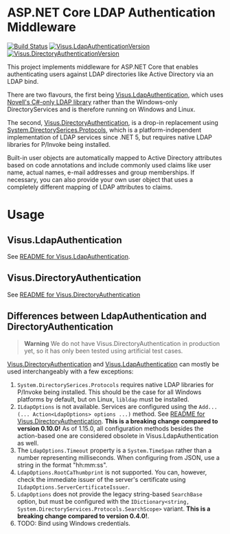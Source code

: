 # ASP.NET Core LDAP Authentication Middleware

[![Build Status](https://visualisierungsinstitut.visualstudio.com/Visus.LdapAuthentication/_apis/build/status/UniStuttgart-VISUS.Visus.LdapAuthentication?branchName=main)](https://visualisierungsinstitut.visualstudio.com/Visus.LdapAuthentication/_build/latest?definitionId=6&branchName=main)
[![Visus.LdapAuthenticationVersion](https://buildstats.info/nuget/Visus.LdapAuthentication)](https://www.nuget.org/packages/Visus.LdapAuthentication)
[![Visus.DirectoryAuthenticationVersion](https://buildstats.info/nuget/Visus.DirectoryAuthentication)](https://www.nuget.org/packages/Visus.DirectoryAuthentication)

This project implements middleware for ASP.NET Core that enables authenticating users against LDAP directories like Active Directory via an LDAP bind.

There are two flavours, the first being [Visus.LdapAuthentication](Visus.LdapAuthentication/README.md), which uses [Novell's C#-only LDAP library](https://github.com/dsbenghe/Novell.Directory.Ldap.NETStandard) rather than the Windows-only DirectoryServices and is therefore running on Windows and Linux.

The second, [Visus.DirectoryAuthentication](Visus.DirectoryAuthentication/README.md), is a drop-in replacement using [System.DirectorySerices.Protocols](https://learn.microsoft.com/en-gb/dotnet/api/system.directoryservices.protocols), which is a platform-independent implementation of LDAP services since .NET 5, but requires native LDAP libraries for P/Invoke being installed.

Built-in user objects are automatically mapped to Active Directory attributes based on code annotations and include commonly used claims like user name, actual names, e-mail addresses and group memberships. If necessary, you can also provide your own user object that uses a completely different mapping of LDAP attributes to claims.


# Usage
## Visus.LdapAuthentication
See [README for Visus.LdapAuthentication](Visus.LdapAuthentication/README.md).

## Visus.DirectoryAuthentication
See [README for Visus.DirectoryAuthentication](Visus.DirectoryAuthentication/README.md)

## Differences between LdapAuthentication and DirectoryAuthentication
> **Warning**
> We do not have Visus.DirectoryAuthentication in production yet, so it has only been tested using artificial test cases.

[Visus.DirectoryAuthentication](Visus.DirectoryAuthentication) and [Visus.LdapAuthentication](Visus.LdapAuthentication) can mostly be used interchangeably with a few exceptions:
1. `System.DirectorySerices.Protocols` requires native LDAP libraries for P/Invoke being installed. This should be the case for all Windows platforms by default, but on Linux, `libldap` must be installed.
1. `ILdapOptions` is not available. Services are configured using the `Add...(... Action<LdapOptions> options ...)` method. See  [README for Visus.DirectoryAuthentication](Visus.DirectoryAuthentication/README.md).  **This is a breaking change compared to version 0.10.0!** As of 1.15.0, all configuration methods besides the action-based one are considered obsolete in Visus.LdapAuthentication as well.
1. The `LdapOptions.Timeout` property is a `System.TimeSpan` rather than a number representing milliseconds. When configuring from JSON, use a string in the format "hh:mm:ss".
1. `LdapOptions.RootCaThumbprint` is not supported. You can, however, check the immediate issuer of the server's certificate using `ILdapOptions.ServerCertificateIssuer`.
1. `LdapOptions` does not provide the legacy string-based `SearchBase` option, but must be configured with the `IDictionary<string, System.DirectoryServices.Protocols.SearchScope>` variant. **This is a breaking change compared to version 0.4.0!**.
1. TODO: Bind using Windows credentials.
